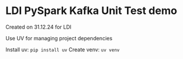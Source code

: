 # LDI PySpark Kafka Unit Test demo

Created on 31.12.24 for LDI 

Use UV for managing project dependencies

Install uv: `pip install uv`
Create venv: `uv venv`

